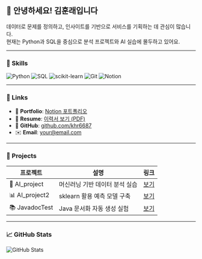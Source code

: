 ## 👋 안녕하세요! 김훈래입니다

데이터로 문제를 정의하고, 인사이트를 기반으로 서비스를 기획하는 데 관심이 많습니다.  
현재는 Python과 SQL을 중심으로 분석 프로젝트와 AI 실습에 몰두하고 있어요.

---

### 🔧 Skills
![Python](https://img.shields.io/badge/Python-3776AB?logo=python&logoColor=white)
![SQL](https://img.shields.io/badge/SQL-003B57?logo=postgresql&logoColor=white)
![scikit-learn](https://img.shields.io/badge/scikit--learn-F7931E?logo=scikit-learn&logoColor=white)
![Git](https://img.shields.io/badge/Git-F05032?logo=git&logoColor=white)
![Notion](https://img.shields.io/badge/Notion-000000?logo=notion&logoColor=white)

---

### 🔗 Links
- 📘 **Portfolio**: [Notion 포트폴리오](https://notion.so/yourlink)
- 📂 **Resume**: [이력서 보기 (PDF)](https://your-resume-link.com)
- 💼 **GitHub**: [github.com/khr6687](https://github.com/hunrae15)
- ✉️ **Email**: your@email.com

---

### 🧪 Projects

| 프로젝트 | 설명 | 링크 |
|----------|------|------|
| 🧠 AI_project | 머신러닝 기반 데이터 분석 실습 | [보기](https://github.com/khr6687/AI_project) |
| 📊 AI_project2 | sklearn 활용 예측 모델 구축 | [보기](https://github.com/khr6687/AI_project2) |
| 📚 JavadocTest | Java 문서화 자동 생성 실험 | [보기](https://github.com/khr6687/JavadocTest) |

---

### 📈 GitHub Stats

![GitHub Stats](https://github-readme-stats.vercel.app/api?username=khr6687&show_icons=true&theme=default)
